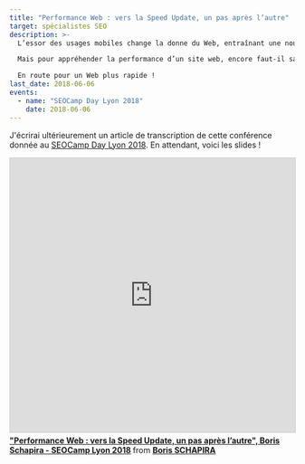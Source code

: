 ```yaml
---
title: "Performance Web : vers la Speed Update, un pas après l’autre"
target: spécialistes SEO
description: >-
  L’essor des usages mobiles change la donne du Web, entraînant une nouvel intérêt pour l’optimisation de l’expérience utilisateur, à commencer par la Performance Web. Google multiplie les expérimentations sur ce sujet-clé pour l’entreprise, au risque de souffler un vent de panique sur le marché.</p> 

  Mais pour appréhender la performance d’un site web, encore faut-il savoir quels indicateurs collecter, comment les interpréter et surtout comment les améliorer. Nous verrons également ensemble comment cette petite révolution va nécessiter, comme dans le reste de l’activité SEO, de l’agilité, de la veille, et une vraie volonté d’expérimentation.

  En route pour un Web plus rapide !
last_date: 2018-06-06
events: 
  - name: "SEOCamp Day Lyon 2018"
    date: 2018-06-06
---
```


J'écrirai ultérieurement un article de transcription de cette conférence donnée au [SEOCamp Day Lyon 2018](https://www.seo-camp.org/evenement/seo-campus-lyon-2018/). En attendant, voici les slides !

<iframe src="https://www.slideshare.net/slideshow/embed_code/key/uDzgZ1BUv9htEh" width="595" height="485" frameborder="0" marginwidth="0" marginheight="0" scrolling="no" style="border:1px solid #CCC; border-width:1px; margin-bottom:5px; max-width: 100%;" allowfullscreen> </iframe> <div style="margin-bottom:5px"> <strong> <a href="//www.slideshare.net/bschapira/performance-web-vers-la-speed-update-un-pas-aprs-lautre-boris-schapira-seocamp-lyon-2018" title="&quot;Performance Web : vers la Speed Update, un pas après l’autre&quot;, Boris Schapira - SEOCamp Lyon 2018" target="_blank">&quot;Performance Web : vers la Speed Update, un pas après l’autre&quot;, Boris Schapira - SEOCamp Lyon 2018</a> </strong> from <strong><a href="https://www.slideshare.net/bschapira" target="_blank">Boris SCHAPIRA</a></strong> </div>